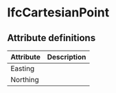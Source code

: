 IfcCartesianPoint
=================
Attribute definitions
---------------------
| Attribute   | Description   |
|-------------|---------------|
| Easting     |               |
| Northing    |               |


